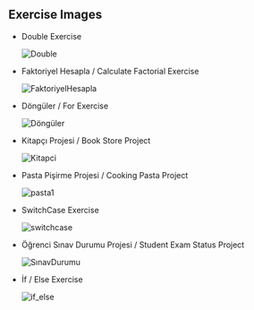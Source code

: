 ## Exercise Images

- Double Exercise
  
  ![Double](https://github.com/ahmtern/Csharp-Practice/assets/155841151/031e5ee8-214f-4f6c-ba27-e2c7107b5569)

  
- Faktoriyel Hesapla / Calculate Factorial Exercise
 
  ![FaktoriyelHesapla](https://github.com/ahmtern/Csharp-Practice/assets/155841151/2348200f-f0c9-4b4b-9688-5f0d47cd3e3c)


- Döngüler  / For Exercise

  ![Döngüler](https://github.com/ahmtern/Csharp-Practice/assets/155841151/70d5108b-f5e8-421b-89f0-247dd5ac39fe)


- Kitapçı Projesi / Book Store Project

  ![Kitapci](https://github.com/ahmtern/Csharp-Practice/assets/155841151/4500a6fa-b7fc-4b81-8b6b-059238025a06)


- Pasta Pişirme Projesi / Cooking Pasta Project

  ![pasta1](https://github.com/ahmtern/Csharp-Practice/assets/155841151/6464e0b2-a021-4e36-8efb-4dfb3ab0fcff)


- SwitchCase Exercise

  ![switchcase](https://github.com/ahmtern/Csharp-Practice/assets/155841151/8341b233-c70b-46bc-95d6-deb5dedc0727)


- Öğrenci Sınav Durumu Projesi / Student Exam Status Project

  ![SınavDurumu](https://github.com/ahmtern/Csharp-Practice/assets/155841151/24815142-452a-433a-90bd-3d5d84aedd23)


- İf / Else Exercise

  ![if_else](https://github.com/ahmtern/Csharp-Practice/assets/155841151/9594fa0f-7c14-48c3-8b7b-76d4819ed405)
